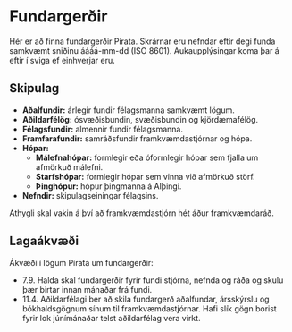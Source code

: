 # Fundargerðir

Hér er að finna fundargerðir Pírata. Skrárnar eru nefndar eftir degi funda samkvæmt sniðinu áááá-mm-dd (ISO 8601). Aukaupplýsingar koma þar á eftir í sviga ef einhverjar eru.

## Skipulag

* **Aðalfundir:** árlegir fundir félagsmanna samkvæmt lögum.
* **Aðildarfélög:** ósvæðisbundin, svæðisbundin og kjördæmafélög.
* **Félagsfundir:** almennir fundir félagsmanna.
* **Framfarafundir:** samráðsfundir framkvæmdastjórnar og hópa.
* **Hópar:**
  * **Málefnahópar:** formlegir eða óformlegir hópar sem fjalla um afmörkuð málefni.
  * **Starfshópar:** formlegir hópar sem vinna við afmörkuð störf.
  * **Þinghópur:** hópur þingmanna á Alþingi.
* **Nefndir:** skipulagseiningar félagsins.

Athygli skal vakin á því að framkvæmdastjórn hét áður framkvæmdaráð.

## Lagaákvæði

Ákvæði í lögum Pírata um fundargerðir:
* 7.9. Halda skal fundargerðir fyrir fundi stjórna, nefnda og ráða og skulu þær birtar innan mánaðar frá fundi.
* 11.4. Aðildarfélagi ber að skila fundargerð aðalfundar, ársskýrslu og bókhaldsgögnum sínum til framkvæmdastjórnar. Hafi slík gögn borist fyrir lok júnímánaðar telst aðildarfélag vera virkt.